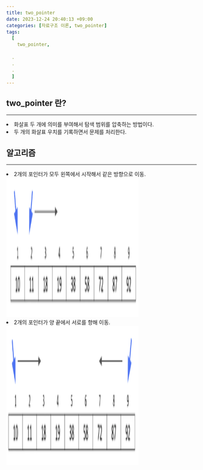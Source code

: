 ```yaml
---
title: two_pointer
date: 2023-12-24 20:40:13 +09:00
categories: [자료구조 이론, two_pointer]
tags:
  [
    two_pointer,
  
  .
  .
  .
  ]
---
```


## two_pointer 란?
___

<li>화살표 두 개에 의미를 부여해서 탐색 범위를 압축하는 방법이다.</li>
<li>두 개의 화살표 우치를 기록하면서 문제를 처리한다.</li>

## 알고리즘
___

<li>2개의 포인터가 모두 왼쪽에서 시작해서 같은 방향으로 이동.</li>
<img src="/assets/img/favicons/pointer1.png" alt="" width="350" height="370">
<li> 2개의 포인터가 양 끝에서 서로를 향해 이동.</li>
<img src="/assets/img/favicons/pointer2.png" alt="" width="350" height="370"


